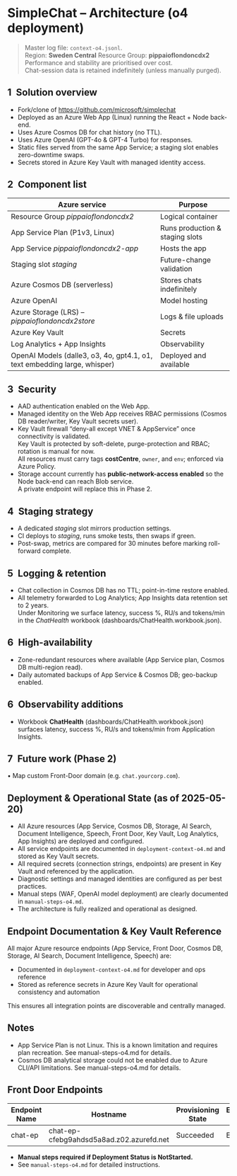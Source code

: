# SimpleChat – Architecture (o4 deployment)

> Master log file: `context-o4.jsonl`.  
> Region: **Sweden Central**   Resource Group: **pippaioflondoncdx2**  
> Performance and stability are prioritised over cost.  
> Chat-session data is retained indefinitely (unless manually purged).

## 1 Solution overview
- Fork/clone of https://github.com/microsoft/simplechat  
- Deployed as an Azure Web App (Linux) running the React + Node back-end.  
- Uses Azure Cosmos DB for chat history (no TTL).  
- Uses Azure OpenAI (GPT-4o & GPT-4 Turbo) for responses.  
- Static files served from the same App Service; a staging slot enables zero-downtime swaps.  
- Secrets stored in Azure Key Vault with managed identity access.

## 2 Component list
| Azure service | Purpose |
|---------------|---------|
| Resource Group *pippaioflondoncdx2* | Logical container |
| App Service Plan (P1v3, Linux) | Runs production & staging slots |
| App Service *pippaioflondoncdx2-app* | Hosts the app |
| Staging slot *staging* | Future-change validation |
| Azure Cosmos DB (serverless) | Stores chats indefinitely |
| Azure OpenAI | Model hosting |
| Azure Storage (LRS) – *pippaioflondoncdx2store* | Logs & file uploads |
| Azure Key Vault | Secrets |
| Log Analytics + App Insights | Observability |
| OpenAI Models (dalle3, o3, 4o, gpt4.1, o1, text embedding large, whisper) | Deployed and available |

## 3 Security
- AAD authentication enabled on the Web App.  
- Managed identity on the Web App receives RBAC permissions (Cosmos DB reader/writer, Key Vault secrets user).  
- Key Vault firewall “deny-all except VNET & AppService” once connectivity is validated.  
Key Vault is protected by soft-delete, purge-protection and RBAC; rotation is manual for now.  
All resources must carry tags **costCentre**, `owner`, and `env`; enforced via Azure Policy.  
- Storage account currently has **public-network-access enabled** so the Node back-end can reach Blob service.  
  A private endpoint will replace this in Phase 2.

## 4 Staging strategy
- A dedicated *staging* slot mirrors production settings.  
- CI deploys to *staging*, runs smoke tests, then swaps if green.  
- Post-swap, metrics are compared for 30 minutes before marking roll-forward complete.

## 5 Logging & retention
- Chat collection in Cosmos DB has no TTL; point-in-time restore enabled.  
- All telemetry forwarded to Log Analytics; App Insights data retention set to 2 years.  
Under Monitoring we surface latency, success %, RU/s and tokens/min in the *ChatHealth* workbook (dashboards/ChatHealth.workbook.json).  
<!-- TODO – add OpenAI token graph when metric GA. -->

## 6 High-availability
- Zone-redundant resources where available (App Service plan, Cosmos DB multi-region read).  
- Daily automated backups of App Service & Cosmos DB; geo-backup enabled.

## 6 Observability additions
- Workbook **ChatHealth** (dashboards/ChatHealth.workbook.json) surfaces latency, success %, RU/s and tokens/min from Application Insights.

## 7 Future work (Phase 2)
• Map custom Front-Door domain (e.g. `chat.yourcorp.com`).

## Deployment & Operational State (as of 2025-05-20)
- All Azure resources (App Service, Cosmos DB, Storage, AI Search, Document Intelligence, Speech, Front Door, Key Vault, Log Analytics, App Insights) are deployed and configured.
- All service endpoints are documented in `deployment-context-o4.md` and stored as Key Vault secrets.
- All required secrets (connection strings, endpoints) are present in Key Vault and referenced by the application.
- Diagnostic settings and managed identities are configured as per best practices.
- Manual steps (WAF, OpenAI model deployment) are clearly documented in `manual-steps-o4.md`.
- The architecture is fully realized and operational as designed.

## Endpoint Documentation & Key Vault Reference

All major Azure resource endpoints (App Service, Front Door, Cosmos DB, Storage, AI Search, Document Intelligence, Speech) are:
- Documented in `deployment-context-o4.md` for developer and ops reference
- Stored as reference secrets in Azure Key Vault for operational consistency and automation

This ensures all integration points are discoverable and centrally managed.

## Notes
- App Service Plan is not Linux. This is a known limitation and requires plan recreation. See manual-steps-o4.md for details.
- Cosmos DB analytical storage could not be enabled due to Azure CLI/API limitations. See manual-steps-o4.md for details.

## Front Door Endpoints

| Endpoint Name | Hostname | Provisioning State | Enabled State | Deployment Status |
|--------------|----------------------------------------------------------|-------------------|--------------|-------------------|
| chat-ep      | chat-ep-cfebg9ahdsd5a8ad.z02.azurefd.net                | Succeeded         | Enabled      | NotStarted        |

- **Manual steps required if Deployment Status is NotStarted.**
- See `manual-steps-o4.md` for detailed instructions.
